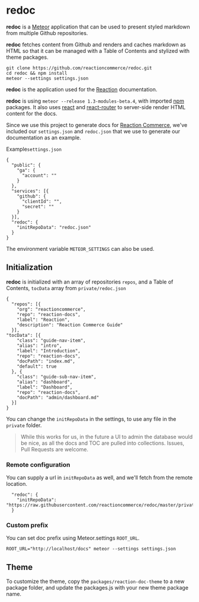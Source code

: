 # redoc
**redoc** is a [Meteor](https://meteor.com) application that can be used to present styled markdown from multiple Github repositories.

**redoc** fetches content from Github and renders and caches markdown as HTML so that it can be managed with a Table of Contents and stylized with theme packages.

```
git clone https://github.com/reactioncommerce/redoc.git
cd redoc && npm install
meteor --settings settings.json
```

**redoc** is the application used for the [Reaction](https://reactioncommerce.com) documentation.

**redoc** is using `meteor --release 1.3-modules-beta.4`, with imported [npm](https://www.npmjs.com/) packages. It also uses [react](https://facebook.github.io/react/) and [react-router](https://github.com/rackt/react-router) to server-side render HTML content for the docs.

Since we use this project to generate docs for [Reaction Commerce](https://reactioncommerce.com/), we've included our `settings.json` and `redoc.json` that we use to generate our documentation as an example.

Example`settings.json`

```
{
  "public": {
    "ga": {
      "account": ""
    }
  },
  "services": [{
    "github": {
      "clientId": "",
      "secret": ""
    }
  }],
  "redoc": {
    "initRepoData": "redoc.json"
  }
}
```

The environment variable `METEOR_SETTINGS` can also be used.

## Initialization
**redoc** is initialized with an array of repositories `repos`,  and a Table of Contents, `tocData` array from `private/redoc.json`

```
{
  "repos": [{
    "org": "reactioncommerce",
    "repo": "reaction-docs",
    "label": "Reaction",
    "description": "Reaction Commerce Guide"
  }],  
"tocData": [{
    "class": "guide-nav-item",
    "alias": "intro",
    "label": "Introduction",
    "repo": "reaction-docs",
    "docPath": "index.md",
    "default": true
  }, {
    "class": "guide-sub-nav-item",
    "alias": "dashboard",
    "label": "Dashboard",
    "repo": "reaction-docs",
    "docPath": "admin/dashboard.md"
  }]
}
```

You can change the `initRepoData` in the settings, to use any file in the `private` folder.

> While this works for us, in the future a UI to admin the database would be nice, as all the docs and TOC are pulled into collections. Issues, Pull Requests are welcome.

### Remote configuration
You can supply a url in `initRepoData` as well, and we'll fetch from the remote location.

```
  "redoc": {
    "initRepoData": "https://raw.githubusercontent.com/reactioncommerce/redoc/master/private/redoc.json"
  }
```

### Custom prefix
You can set doc prefix using Meteor.settings `ROOT_URL`.

```
ROOT_URL="http://localhost/docs" meteor --settings settings.json
```

## Theme
To customize the theme, copy the `packages/reaction-doc-theme` to a new package folder, and update the packages.js with your new theme package name.
